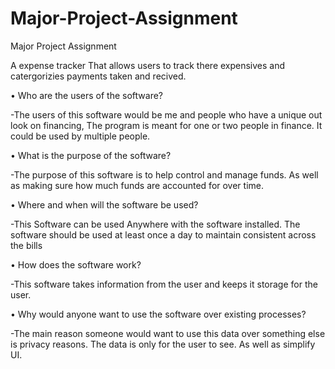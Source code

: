 # Major-Project-Assignment
Major Project Assignment


A expense tracker That allows users to track there expensives and catergorizies payments taken and recived. 




• Who are the users of the software?

-The users of this software would be me and people who have a unique out look on financing, The program is meant for one or two people in finance. It could be used by multiple people.

• What is the purpose of the software?

-The purpose of this software is to help control and manage funds. As well as making sure how much funds are accounted for over time.

• Where and when will the software be used?

-This Software can be used Anywhere with the software installed. The software should be used at least once a day to maintain consistent across the bills

• How does the software work?

-This software takes information from the user and keeps it storage for the user. 

• Why would anyone want to use the software over existing processes?

-The main reason someone would want to use this data over something else is privacy reasons. The data is only for the user to see. As well as simplify UI.

